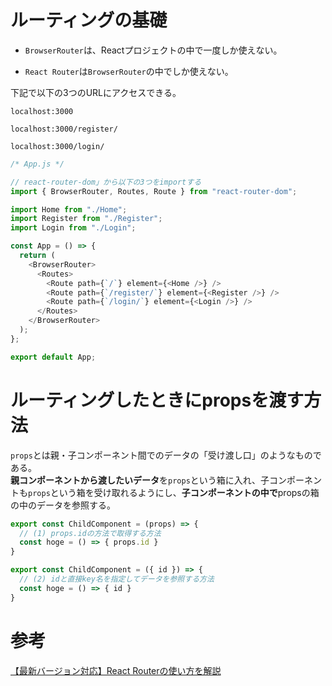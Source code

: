 # ルーティングの基礎

- `BrowserRouter`は、Reactプロジェクトの中で一度しか使えない。

- `React Router`は`BrowserRouter`の中でしか使えない。

下記で以下の3つのURLにアクセスできる。
```
localhost:3000

localhost:3000/register/

localhost:3000/login/
```

```javascript
/* App.js */

// react-router-dom」から以下の3つをimportする
import { BrowserRouter, Routes, Route } from "react-router-dom";

import Home from "./Home";
import Register from "./Register";
import Login from "./Login";

const App = () => {
  return (
    <BrowserRouter>
      <Routes>
        <Route path={`/`} element={<Home />} />
        <Route path={`/register/`} element={<Register />} />
        <Route path={`/login/`} element={<Login />} />
      </Routes>
    </BrowserRouter>
  );
};

export default App;
```

# ルーティングしたときにpropsを渡す方法

`props`とは親・子コンポーネント間でのデータの「受け渡し口」のようなものである。  
**親コンポーネントから渡したいデータ**を`props`という箱に入れ、子コンポーネントも`props`という箱を受け取れるようにし、**子コンポーネントの中で**propsの箱の中のデータを参照する。

```javascript
export const ChildComponent = (props) => {
  // (1) props.idの方法で取得する方法
  const hoge = () => { props.id }
}
```

```javascript
export const ChildComponent = ({ id }) => {
  // (2) idと直接key名を指定してデータを参照する方法
  const hoge = () => { id }
}
```

# 参考

[【最新バージョン対応】React Routerの使い方を解説](https://ralacode.com/blog/post/how-to-use-react-router/)